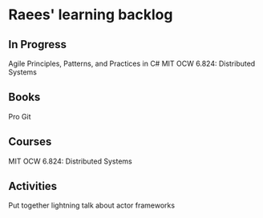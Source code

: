 # Raees' learning backlog

## In Progress

Agile Principles, Patterns, and Practices in C#
MIT OCW 6.824: Distributed Systems

## Books
Pro Git

## Courses
MIT OCW 6.824: Distributed Systems

## Activities
Put together lightning talk about actor frameworks
